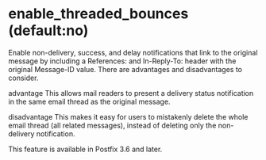 # enable_threaded_bounces (default:no) 

 Enable non-delivery, success, and delay notifications that link
to the original message by including a References: and In-Reply-To:
header with the original Message-ID value. There are advantages and
disadvantages to consider. 



  advantage    This allows mail readers to present
a delivery status notification in the same email thread as the original
message. 

  disadvantage    This makes it easy for users to
mistakenly delete the whole email thread (all related messages),
instead of deleting only the non-delivery notification. 



 This feature is available in Postfix 3.6 and later. 


